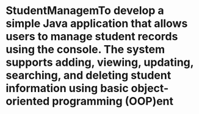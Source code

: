 # StudentManagemTo develop a simple Java application that allows users to manage student records using the console. The system supports adding, viewing, updating, searching, and deleting student information using basic object-oriented programming (OOP)ent
